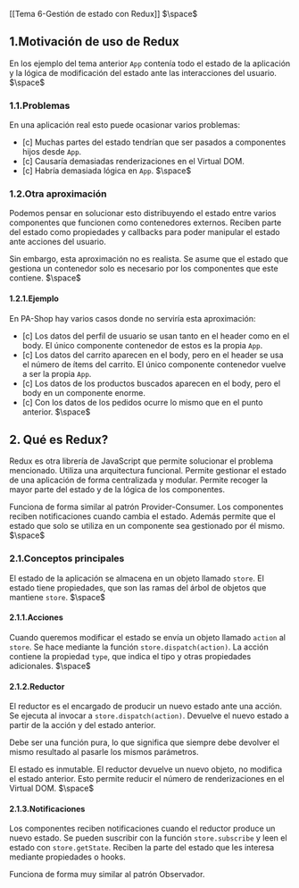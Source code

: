 [[Tema 6-Gestión de estado con Redux]]
$\space$
## 1.Motivación de uso de Redux
En los ejemplo del tema anterior `App` contenía todo el estado de la aplicación y la lógica de modificación del estado ante las interacciones del usuario.
$\space$
### 1.1.Problemas
En una aplicación real esto puede ocasionar varios problemas:
+ [c] Muchas partes del estado tendrían que ser pasados a componentes hijos desde `App`.
+ [c] Causaría demasiadas renderizaciones en el Virtual DOM.
+ [c] Habría demasiada lógica en `App`.
$\space$
### 1.2.Otra aproximación
Podemos pensar en solucionar esto distribuyendo el estado entre varios componentes que funcionen como contenedores externos. Reciben parte del estado como propiedades y callbacks para poder manipular el estado ante acciones del usuario.

Sin embargo, esta aproximación no es realista. Se asume que el estado que gestiona un contenedor solo es necesario por los componentes que este contiene.
$\space$
#### 1.2.1.Ejemplo
En PA-Shop hay varios casos donde no serviría esta aproximación:
+ [c] Los datos del perfil de usuario se usan tanto en el header como en el body. El único componente contenedor de estos es la propia `App`.
+ [c] Los datos del carrito aparecen en el body, pero en el header se usa el número de ítems del carrito. El único componente contenedor vuelve a ser la propia `App`.
+ [c] Los datos de los productos buscados aparecen en el body, pero el body en un componente enorme.
+ [c] Con los datos de los pedidos ocurre lo mismo que en el punto anterior.
$\space$
## 2. Qué es Redux?
Redux es otra librería de JavaScript que permite solucionar el problema mencionado. Utiliza una arquitectura funcional. Permite gestionar el estado de una aplicación de forma centralizada y modular. Permite recoger la mayor parte del estado y de la lógica de los componentes.

Funciona de forma similar al patrón Provider-Consumer. Los componentes reciben notificaciones cuando cambia el estado. Además permite que el estado que solo se utiliza en un componente sea gestionado por él mismo.
$\space$
### 2.1.Conceptos principales
El estado de la aplicación se almacena en un objeto llamado `store`. El estado tiene propiedades, que son las ramas del árbol de objetos que mantiene `store`.
$\space$
#### 2.1.1.Acciones
Cuando queremos modificar el estado se envía un objeto llamado `action` al `store`. Se hace mediante la función `store.dispatch(action)`. La acción contiene la propiedad `type`, que indica el tipo y otras propiedades adicionales.
$\space$
#### 2.1.2.Reductor
El reductor es el encargado de producir un nuevo estado ante una acción. Se ejecuta al invocar a `store.dispatch(action)`. Devuelve el nuevo estado a partir de la acción y del estado anterior. 

Debe ser una función pura, lo que significa que siempre debe devolver el mismo resultado al pasarle los mismos parámetros. 

El estado es inmutable. El reductor devuelve un nuevo objeto, no modifica el estado anterior. Esto permite reducir el número de renderizaciones en el Virtual DOM.
$\space$
#### 2.1.3.Notificaciones
Los componentes reciben notificaciones cuando el reductor produce un nuevo estado. Se pueden suscribir con la función `store.subscribe` y leen el estado con `store.getState`. Reciben la parte del estado que les interesa mediante propiedades o hooks.

Funciona de forma muy similar al patrón Observador.